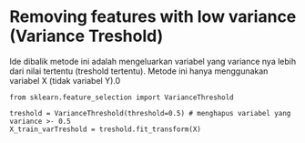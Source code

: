 # Removing features with low variance (Variance Treshold)

Ide dibalik metode ini adalah mengeluarkan variabel yang variance nya lebih dari nilai tertentu (treshold tertentu). Metode ini hanya menggunakan variabel X (tidak variabel Y).0

```
from sklearn.feature_selection import VarianceThreshold

treshold = VarianceThreshold(threshold=0.5) # menghapus variabel yang variance >- 0.5
X_train_varTreshold = treshold.fit_transform(X)

```
 